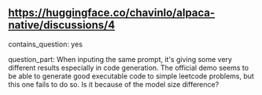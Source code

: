 ## https://huggingface.co/chavinlo/alpaca-native/discussions/4

contains_question: yes

question_part: When inputing the same prompt, it's giving some very different results especially in code generation. The official demo seems to be able to generate good executable code to simple leetcode problems, but this one fails to do so. Is it because of the model size difference?